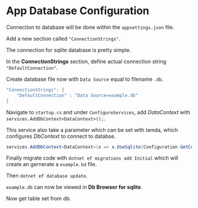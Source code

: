 # App Database Configuration

Connection to database will be done within the ``appsettings.json`` file.

Add a new section called ``"ConnectionStrings"``.

The connection for sqlite database is pretty simple.

In the **ConnectionStrings** section, define actual connection string ``"DefaultConnection"``.

Create database file now with ``Data Source`` equal to filename ``.db``.

```C#
"ConnectionStrings": {
    "DefaultConnection" : "Data Source=example.db"
}
```

Navigate to ``startup.cs`` and under ``ConfigureServices``, add *DataContext* with ``services.AddDbContext<DataContext>();``.

This service also take a parameter which can be set with lamda, which configures *DbContext* to connect to databse.

```c#
services.AddDbContext<DataContext>(x => x.UseSqlite(Configuration.GetConnectionString("DefaultConnection")));
```

Finally migrate code with ``dotnet ef migrations add Initial`` which will create an gernerate a ``example.bd`` file.

Then ``dotnet ef database update``.

``example.db`` can now be viewed in **Db Browser for sqlite**.

Now get table set from db.